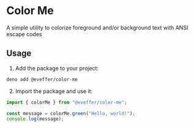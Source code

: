 # Color Me

A simple utility to colorize foreground and/or background text with ANSI escape
codes

## Usage

1. Add the package to your project:

```bash
deno add @eveffer/color-me
```

2. Import the package and use it:

```typescript
import { colorMe } from "@eveffer/color-me";

const message = colorMe.green("Hello, world!");
console.log(message);
```
